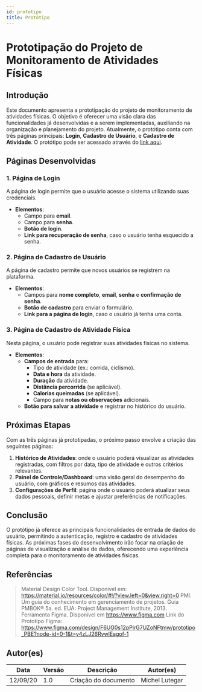 ```yaml
---
id: prototipo
title: Protótipo
---
```


# Prototipação do Projeto de Monitoramento de Atividades Físicas

## Introdução

Este documento apresenta a prototipação do projeto de monitoramento de atividades físicas. O objetivo é oferecer uma visão clara das funcionalidades já desenvolvidas e a serem implementadas, auxiliando na organização e planejamento do projeto. Atualmente, o protótipo conta com três páginas principais: **Login**, **Cadastro de Usuário**, e **Cadastro de Atividade**. O protótipo pode ser acessado através do [link aqui](https://marvelapp.com/prototype/8j57jd3).

## Páginas Desenvolvidas

### 1. Página de Login
A página de login permite que o usuário acesse o sistema utilizando suas credenciais.

- **Elementos**:
  - Campo para **email**.
  - Campo para **senha**.
  - **Botão de login**.
  - **Link para recuperação de senha**, caso o usuário tenha esquecido a senha.

### 2. Página de Cadastro de Usuário
A página de cadastro permite que novos usuários se registrem na plataforma.

- **Elementos**:
  - Campos para **nome completo**, **email**, **senha** e **confirmação de senha**.
  - **Botão de cadastro** para enviar o formulário.
  - **Link para a página de login**, caso o usuário já tenha uma conta.

### 3. Página de Cadastro de Atividade Física
Nesta página, o usuário pode registrar suas atividades físicas no sistema.

- **Elementos**:
  - **Campos de entrada** para:
    - Tipo de atividade (ex.: corrida, ciclismo).
    - **Data e hora** da atividade.
    - **Duração** da atividade.
    - **Distância percorrida** (se aplicável).
    - **Calorias queimadas** (se aplicável).
    - Campo para **notas ou observações** adicionais.
  - **Botão para salvar a atividade** e registrar no histórico do usuário.

## Próximas Etapas

Com as três páginas já prototipadas, o próximo passo envolve a criação das seguintes páginas:

1. **Histórico de Atividades**: onde o usuário poderá visualizar as atividades registradas, com filtros por data, tipo de atividade e outros critérios relevantes.
2. **Painel de Controle/Dashboard**: uma visão geral do desempenho do usuário, com gráficos e resumos das atividades.
3. **Configurações de Perfil**: página onde o usuário poderá atualizar seus dados pessoais, definir metas e ajustar preferências de notificações.

## Conclusão

O protótipo já oferece as principais funcionalidades de entrada de dados do usuário, permitindo a autenticação, registro e cadastro de atividades físicas. As próximas fases do desenvolvimento irão focar na criação de páginas de visualização e análise de dados, oferecendo uma experiência completa para o monitoramento de atividades físicas.

 
## Referências
 
> Material Design Color Tool. Disponível em:  https://material.io/resources/color/#!/?view.left=0&view.right=0
> PMI. Um guia do conhecimento em gerenciamento de projetos. Guia PMBOK® 5a. ed. EUA: Project Management Institute, 2013.
> Ferramenta Figma. Disponível em https://www.figma.com
> Link do Prototipo Figma: https://www.figma.com/design/F6UG0s12pPirG7UZoNFtmw/prototipo_PBE?node-id=0-1&t=y4zLJ26RvwlEagof-1
 
## Autor(es)
 
| Data | Versão | Descrição | Autor(es) |
| -- | -- | -- | -- |
| 12/09/20 | 1.0 | Criação do documento | Michel Lutegar  |
